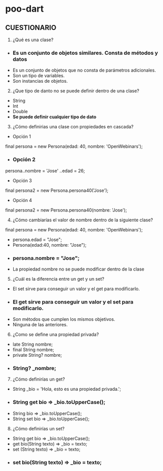 # poo-dart

## CUESTIONARIO

1. ¿Qué es una clase?

- ### **Es un conjunto de objetos similares. Consta de métodos y datos**
- Es un conjunto de objetos que no consta de parámetros adicionales.
- Son un tipo de variables.
- Son instancias de objetos.

2. ¿Que tipo de danto no se puede definir dentro de una clase?

- String
- Int
- Double
- **Se puede definir cualquier tipo de dato**

3. ¿Cómo definirias una clase con propiedades en cascada?

- Opción 1

final persona = new Persona(edad: 40, nombre: 'OpenWebinars');

- ### **Opción 2**

persona..nombre = 'Jose'
..edad = 26;

- Opción 3

final persona2 = new Persona.persona40('Jose');

- Opción 4

final persona2 = new Persona.persona40(nombre: 'Jose');

4. ¿Cómo cambiarías el valor de nombre dentro de la siguiente clase?

final persona = new Persona(edad: 40, nombre: 'OpenWebinars');

- persona.edad = "Jose";
- Persona(edad:40, nombre: "Jose");
- ### **persona.nombre = "Jose";**
- La propiedad nombre no se puede modificar dentro de la clase

5. ¿Cuál es la diferencia entre un get y un set?

- El set sirve para conseguir un valor y el get para modificarlo.
- ### **El get sirve para conseguir un valor y el set para modificarlo.**
- Son métodos que cumplen los mismos objetivos.
- Ninguna de las anteriores.

6. ¿Como se define una propiedad privada?

- late String nombre;
- final String nombre;
- private String? nombre;
- ### **String? \_nombre;**

7. ¿Cómo definirías un get?

- String \_bio = 'Hola, esto es una propiedad privada.';
- ### **String get bio => \_bio.toUpperCase();**
- String bio => \_bio.toUpperCase();
- String set bio => \_bio.toUpperCase();

8. ¿Cómo definirías un set?

- String get bio => \_bio.toUpperCase();
- get bio(String texto) => \_bio = texto;
- set (String texto) => \_bio = texto;
- ### **set bio(String texto) => \_bio = texto;**
